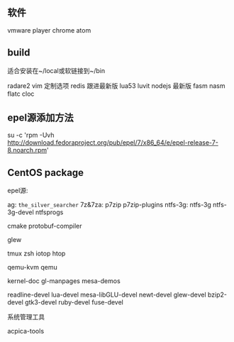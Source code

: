
## 软件

vmware player
chrome
atom

## build

适合安装在~/local或软链接到~/bin

radare2
vim 定制选项
redis 跟进最新版
lua53
luvit
nodejs 最新版
fasm
nasm
flatc
cloc

## epel源添加方法

su -c 'rpm -Uvh http://download.fedoraproject.org/pub/epel/7/x86_64/e/epel-release-7-8.noarch.rpm'


## CentOS package

epel源:

ag: `the_silver_searcher`
7z&7za: p7zip p7zip-plugins
ntfs-3g: ntfs-3g ntfs-3g-devel ntfsprogs

cmake
protobuf-compiler

glew


tmux
zsh
iotop
htop

qemu-kvm
qemu

kernel-doc
gl-manpages
mesa-demos

readline-devel
lua-devel
mesa-libGLU-devel
newt-devel
glew-devel
bzip2-devel
gtk3-devel
ruby-devel
fuse-devel

系统管理工具

acpica-tools
